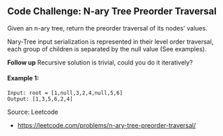 ## Code Challenge: N-ary Tree Preorder Traversal
Given an n-ary tree, return the preorder traversal of its nodes' values.

Nary-Tree input serialization is represented in their level order traversal, each group of children is separated by the null value (See examples).

**Follow up**
Recursive solution is trivial, could you do it iteratively?

#### Example 1:
```
Input: root = [1,null,3,2,4,null,5,6]
Output: [1,3,5,6,2,4]
```

Source: Leetcode
* https://leetcode.com/problems/n-ary-tree-preorder-traversal/